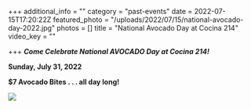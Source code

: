 +++
additional_info = ""
category = "past-events"
date = 2022-07-15T17:20:22Z
featured_photo = "/uploads/2022/07/15/national-avocado-day-2022.jpg"
photos = []
title = "National Avocado Day at Cocina 214"
video_key = ""

+++
**_Come Celebrate National AVOCADO Day at Cocina 214!_**

**Sunday, July 31, 2022**

**$7 Avocado Bites . . . all day long!**

![](/uploads/2022/07/15/national-avocado-day-2022.jpg)